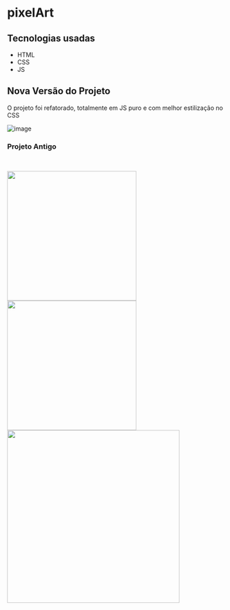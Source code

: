 # pixelArt

<h2>Tecnologias usadas</h2>

<ul>
    <li>HTML</li>
    <li>CSS</li>
    <li>JS</li>
</ul>

<h2> Nova Versão do Projeto </h2>
<p> O projeto foi refatorado, totalmente em JS puro e com melhor estilização no CSS </p>

![image](https://user-images.githubusercontent.com/64391583/99085575-2080a500-25a7-11eb-8101-c8aaa297b8cb.png)


<h3>
   Projeto Antigo
</h3>    

<br>
<p float="left">
  <img src="https://user-images.githubusercontent.com/64391583/95399211-0d125800-08de-11eb-9262-49abb5910d93.jpeg" width="300" height="auto" />
  <img src="https://user-images.githubusercontent.com/64391583/95399694-1d770280-08df-11eb-84b6-6a376fa29683.jpeg" width="300" height="auto" /> 
  <img src="https://user-images.githubusercontent.com/64391583/95400034-01279580-08e0-11eb-8dd4-09df733ba873.gif"  width="400" height="auto"/>
 
</p>



